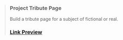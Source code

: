 >### Project Tribute Page
>Build a tribute page for a subject of fictional or real.
>### [Link Preview](https://learnfcc-tributepage.netlify.app)
